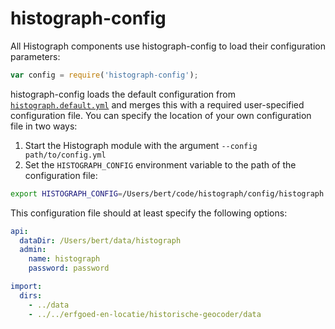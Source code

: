 # histograph-config

All Histograph components use histograph-config to load their configuration parameters:

 ```js
var config = require('histograph-config');
```

histograph-config loads the default configuration from [`histograph.default.yml`](histograph.default.yml) and merges this with a required user-specified configuration file. You can specify the location of your own configuration file in two ways:

1. Start the Histograph module with the argument `--config path/to/config.yml`
2. Set the `HISTOGRAPH_CONFIG` environment variable to the path of the configuration file:

```bash
export HISTOGRAPH_CONFIG=/Users/bert/code/histograph/config/histograph.bert.yml
```

This configuration file should at least specify the following options:

```yml
api:
  dataDir: /Users/bert/data/histograph
  admin:
    name: histograph
    password: password

import:
  dirs:
    - ../data
    - ../../erfgoed-en-locatie/historische-geocoder/data
```